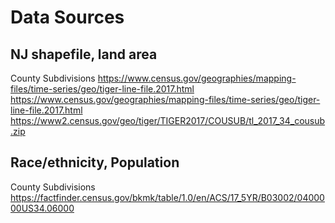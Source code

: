 # Data Sources

## NJ shapefile, land area

County Subdivisions
https://www.census.gov/geographies/mapping-files/time-series/geo/tiger-line-file.2017.html
https://www.census.gov/geographies/mapping-files/time-series/geo/tiger-line-file.2017.html
https://www2.census.gov/geo/tiger/TIGER2017/COUSUB/tl_2017_34_cousub.zip

## Race/ethnicity, Population

County Subdivisions
https://factfinder.census.gov/bkmk/table/1.0/en/ACS/17_5YR/B03002/0400000US34.06000
